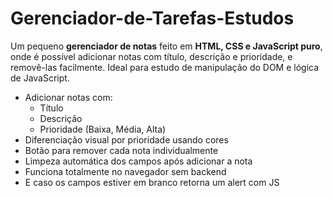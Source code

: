 # Gerenciador-de-Tarefas-Estudos
Um pequeno **gerenciador de notas** feito em **HTML, CSS e JavaScript puro**, onde é possível adicionar notas com título, descrição e prioridade, e removê-las facilmente. Ideal para estudo de manipulação do DOM e lógica de JavaScript.

- Adicionar notas com:
  - Título
  - Descrição
  - Prioridade (Baixa, Média, Alta)
- Diferenciação visual por prioridade usando cores
- Botão para remover cada nota individualmente
- Limpeza automática dos campos após adicionar a nota
- Funciona totalmente no navegador sem backend
- E caso os campos estiver em branco retorna um alert com JS
